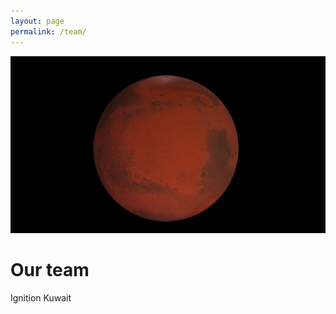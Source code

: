 ```yaml
---
layout: page
permalink: /team/
---
```

<img src="/img/Mars.jpg" alt="Mars" loading="lazy" class="img-fluid w-100 h-auto" />

# Our team
Ignition Kuwait